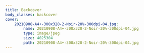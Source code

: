 ```yaml
---
title: Backcover
body_classes: backcover
cover:
    20210908-A4+-300x320-2-Noir-20%-300dpi-04.jpg:
        name: 20210908-A4+-300x320-2-Noir-20%-300dpi-04.jpg
        type: image/jpeg
        size: 4025304
        path: 20210908-A4+-300x320-2-Noir-20%-300dpi-04.jpg
---
```


